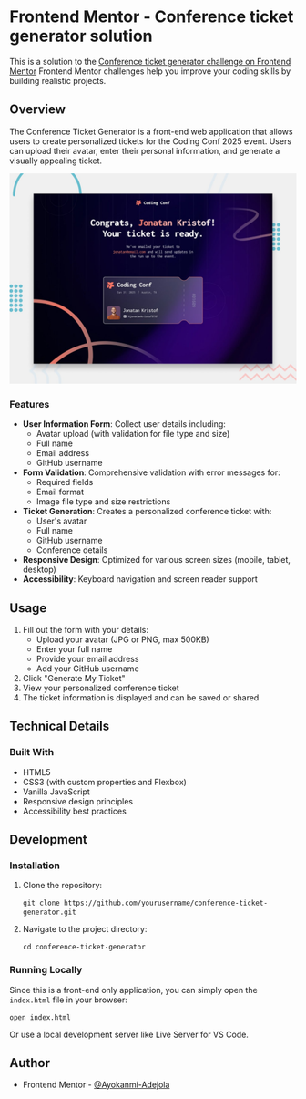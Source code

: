 # Frontend Mentor - Conference ticket generator solution

This is a solution to the [Conference ticket generator challenge on Frontend Mentor](https://www.frontendmentor.io/challenges/conference-ticket-generator-oq5gFIU12w) Frontend Mentor challenges help you improve your coding skills by building realistic projects. 



## Overview

The Conference Ticket Generator is a front-end web application that allows users to create personalized tickets for the Coding Conf 2025 event. Users can upload their avatar, enter their personal information, and generate a visually appealing ticket.

![Screenshot](./preview.jpg)

### Features

- **User Information Form**: Collect user details including:
  - Avatar upload (with validation for file type and size)
  - Full name
  - Email address
  - GitHub username
- **Form Validation**: Comprehensive validation with error messages for:
  - Required fields
  - Email format
  - Image file type and size restrictions
- **Ticket Generation**: Creates a personalized conference ticket with:
  - User's avatar
  - Full name
  - GitHub username
  - Conference details
- **Responsive Design**: Optimized for various screen sizes (mobile, tablet, desktop)
- **Accessibility**: Keyboard navigation and screen reader support

## Usage

1. Fill out the form with your details:
   - Upload your avatar (JPG or PNG, max 500KB)
   - Enter your full name
   - Provide your email address
   - Add your GitHub username
2. Click "Generate My Ticket"
3. View your personalized conference ticket
4. The ticket information is displayed and can be saved or shared


## Technical Details

### Built With

- HTML5
- CSS3 (with custom properties and Flexbox)
- Vanilla JavaScript
- Responsive design principles
- Accessibility best practices

## Development

### Installation

1. Clone the repository:
   ```
   git clone https://github.com/yourusername/conference-ticket-generator.git
   ```
2. Navigate to the project directory:
   ```
   cd conference-ticket-generator
   ```

### Running Locally

Since this is a front-end only application, you can simply open the `index.html` file in your browser:

```
open index.html
```

Or use a local development server like Live Server for VS Code.

## Author

- Frontend Mentor - [@Ayokanmi-Adejola](https://www.frontendmentor.io/profile/Ayokanmi-Adejola)
